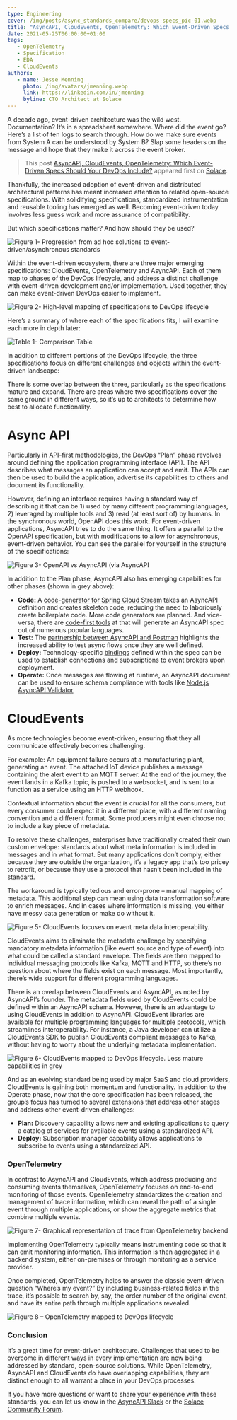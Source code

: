 ```yaml
---
type: Engineering
cover: /img/posts/async_standards_compare/devops-specs_pic-01.webp
title: "AsyncAPI, CloudEvents, OpenTelemetry: Which Event-Driven Specs Should Your DevOps Include?"
date: 2021-05-25T06:00:00+01:00
tags:
   - OpenTelemetry
   - Specification
   - EDA
   - CloudEvents
authors:
   - name: Jesse Menning
     photo: /img/avatars/jmenning.webp
     link: https://linkedin.com/in/jmenning
     byline: CTO Architect at Solace
---
```


A decade ago, event-driven architecture was the wild west. Documentation? It’s in a spreadsheet somewhere. Where did the event go? Here’s a list of ten logs to search through. How do we make sure events from System A can be understood by System B? Slap some headers on the message and hope that they make it across the event broker.

> This post [AsyncAPI, CloudEvents, OpenTelemetry: Which Event-Driven Specs Should Your DevOps Include?](https://solace.com/blog/asyncapi-cloudevents-opentelemetry-event-driven-specs-devops/) appeared first on [Solace](https://solace.com).

Thankfully, the increased adoption of event-driven and distributed architectural patterns has meant increased attention to related open-source specifications. With solidifying specifications, standardized instrumentation and reusable tooling has emerged as well. Becoming event-driven today involves less guess work and more assurance of compatibility.

But which specifications matter? And how should they be used?

![Figure 1- Progression from ad hoc solutions to event-driven/asynchronous standards](/img/posts/async_standards_compare/devops-specs_pic-01.webp)

Within the event-driven ecosystem, there are three major emerging specifications: CloudEvents, OpenTelemetry and AsyncAPI. Each of them map to phases of the DevOps lifecycle, and address a distinct challenge with event-driven development and/or implementation. Used together, they can make event-driven DevOps easier to implement.

![Figure 2- High-level mapping of specifications to DevOps lifecycle](/img/posts/async_standards_compare/devops-specs_pic-02.webp)

Here’s a summary of where each of the specifications fits, I will examine each more in depth later:

![Table 1- Comparison Table](/img/posts/async_standards_compare/comparison_table.webp)

In addition to different portions of the DevOps lifecycle, the three specifications focus on different challenges and objects within the event-driven landscape:

There is some overlap between the three, particularly as the specifications mature and expand. There are areas where two specifications cover the same ground in different ways, so it’s up to architects to determine how best to allocate functionality.

# Async API

Particularly in API-first methodologies, the DevOps “Plan” phase revolves around defining the application programming interface (API). The API describes what messages an application can accept and emit. The APIs can then be used to build the application, advertise its capabilities to others and document its functionality.

However, defining an interface requires having a standard way of describing it that can be 1) used by many different programming languages, 2) leveraged by multiple tools and 3) read (at least sort of) by humans. In the synchronous world, OpenAPI does this work. For event-driven applications, AsyncAPI tries to do the same thing. It offers a parallel to the OpenAPI specification, but with modifications to allow for asynchronous, event-driven behavior. You can see the parallel for yourself in the structure of the specifications:

![Figure 3- OpenAPI vs AsyncAPI (via AsyncAPI](/img/posts/async_standards_compare/devops-specs_pic-03.webp)

In addition to the Plan phase, AsyncAPI also has emerging capabilities for other phases (shown in grey above):

* **Code:** A [code-generator for Spring Cloud Stream](https://github.com/asyncapi/java-spring-cloud-stream-template) takes an AsyncAPI definition and creates skeleton code, reducing the need to laboriously create boilerplate code. More code generators are planned. And vice-versa, there are [code-first tools](https://www.asyncapi.com/docs/community/tooling#code-first-tools) at that will generate an AsyncAPI spec out of numerous popular languages.
* **Test:** The [partnership between AsyncAPI and Postman](https://www.asyncapi.com/blog/asyncapi-partners-with-postman) highlights the increased ability to test async flows once they are well defined.
* **Deploy:** Technology-specific [bindings](https://github.com/asyncapi/bindings/) defined within the spec can be used to establish connections and subscriptions to event brokers upon deployment.
* **Operate:** Once messages are flowing at runtime, an AsyncAPI document can be used to ensure schema compliance with tools like [Node.js AsyncAPI Validator](https://github.com/WaleedAshraf/asyncapi-validator)

# CloudEvents

As more technologies become event-driven, ensuring that they all communicate effectively becomes challenging.

For example: An equipment failure occurs at a manufacturing plant, generating an event. The attached IoT device publishes a message containing the alert event to an MQTT server. At the end of the journey, the event lands in a Kafka topic, is pushed to a websocket, and is sent to a function as a service using an HTTP webhook.

Contextual information about the event is crucial for all the consumers, but every consumer could expect it in a different place, with a different naming convention and a different format. Some producers might even choose not to include a key piece of metadata.

To resolve these challenges, enterprises have traditionally created their own custom envelope: standards about what meta information is included in messages and in what format. But many applications don’t comply, either because they are outside the organization, it’s a legacy app that’s too pricey to retrofit, or because they use a protocol that hasn’t been included in the standard.

The workaround is typically tedious and error-prone – manual mapping of metadata. This additional step can mean using data transformation software to enrich messages.  And in cases where information is missing, you either have messy data generation or make do without it.

![Figure 5- CloudEvents focuses on event meta data interoperability.](/img/posts/async_standards_compare/devops-specs_pic-05.webp)

CloudEvents aims to eliminate the metadata challenge by specifying mandatory metadata information (like event source and type of event) into what could be called a standard envelope. The fields are then mapped to individual messaging protocols like Kafka, MQTT and HTTP, so there’s no question about where the fields exist on each message. Most importantly, there’s wide support for different programming languages.

There is an overlap between CloudEvents and AsyncAPI, as noted by AsyncAPI’s founder. The metadata fields used by CloudEvents could be defined within an AsyncAPI schema. However, there is an advantage to using CloudEvents in addition to AsyncAPI. CloudEvent libraries are available for multiple programming languages for multiple protocols, which streamlines interoperability. For instance, a Java developer can utilize a CloudEvents SDK to publish CloudEvents compliant messages to Kafka, without having to worry about the underlying metadata implementation.

![Figure 6- CloudEvents mapped to DevOps lifecycle. Less mature capabilities in grey](/img/posts/async_standards_compare/devops-specs_pic-06.webp)

And as an evolving standard being used by major SaaS and cloud providers, CloudEvents is gaining both momentum and functionality. In addition to the Operate phase, now that the core specification has been released, the group’s focus has turned to several extensions that address other stages and address other event-driven challenges:

* **Plan:** Discovery capability allows new and existing applications to query a catalog of services for available events using a standardized API.
* **Deploy:** Subscription manager capability allows applications to subscribe to events using a standardized API.

### OpenTelemetry

In contrast to AsyncAPI and CloudEvents, which address producing and consuming events themselves, OpenTelemetry focuses on end-to-end monitoring of those events. OpenTelemetry standardizes the creation and management of trace information, which can reveal the path of a single event through multiple applications, or show the aggregate metrics that combine multiple events.

![Figure 7- Graphical representation of trace from OpenTelemetry backend](/img/posts/async_standards_compare/devops-specs_pic-07.webp)

Implementing OpenTelemetry typically means instrumenting code so that it can emit monitoring information. This information is then aggregated in a backend system, either on-premises or through monitoring as a service provider.

Once completed, OpenTelemetry helps to answer the classic event-driven question “Where’s my event?” By including business-related fields in the trace, it’s possible to search by, say, the order number of the original event, and have its entire path through multiple applications revealed.

![Figure 8 – OpenTelemetry mapped to DevOps lifecycle](/img/posts/async_standards_compare/devops-specs_pic-08.webp)

### Conclusion

It’s a great time for event-driven architecture. Challenges that used to be overcome in different ways in every implementation are now being addressed by standard, open-source solutions. While OpenTelemetry, AsyncAPI and CloudEvents do have overlapping capabilities, they are distinct enough to all warrant a place in your DevOps processes.

If you have more questions or want to share your experience with these standards, you can let us know in the [AsyncAPI Slack](https://asyncapi.com/slack-inviteyou) or the [Solace Community Forum](http://solace.community/). 
